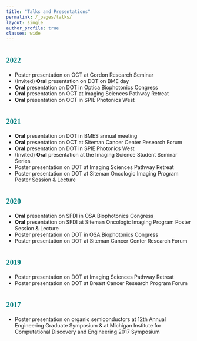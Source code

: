 ```yaml
---
title: "Talks and Presentations"
permalink: /_pages/talks/
layout: single
author_profile: true
classes: wide
---
```



# <span style="color:teal; font-family:Comic Sans MS;font-size: 20px;">2022</span>
- Poster presentation on OCT at Gordon Research Seminar 
- (Invited) __Oral__ presentation on DOT on BME day 
- __Oral__ presentation on DOT in Optica Biophotonics Congress 
- __Oral__ presentation on OCT at Imaging Sciences Pathway Retreat 
- __Oral__ presentation on OCT in SPIE Photonics West


# <span style="color:teal; font-family:Comic Sans MS;font-size: 20px;">2021</span>
- __Oral__ presentation on DOT in BMES annual meeting
- __Oral__ presentation on OCT at Siteman Cancer Center Research Forum
- __Oral__ presentation on DOT in SPIE Photonics West
- (Invited) __Oral__ presentation at the Imaging Science Student Seminar Series
- Poster presentation on DOT at Imaging Sciences Pathway Retreat
- Poster presentation on DOT at Siteman Oncologic Imaging Program Poster Session & Lecture


# <span style="color:teal; font-family:Comic Sans MS;font-size: 20px;">2020</span>
- __Oral__ presentation on SFDI in OSA Biophotonics Congress
- __Oral__ presentation on SFDI at Siteman Oncologic Imaging Program Poster Session & Lecture
- Poster presentation on DOT in OSA Biophotonics Congress
- Poster presentation on DOT at Siteman Cancer Center Research Forum


# <span style="color:teal; font-family:Comic Sans MS;font-size: 20px;">2019</span>
- Poster presentation on DOT at Imaging Sciences Pathway Retreat
- Poster presentation on DOT at Breast Cancer Research Program Forum


# <span style="color:teal; font-family:Comic Sans MS;font-size: 20px;">2017</span>
- Poster presentation on organic semiconductors at 12th Annual Engineering Graduate Symposium & at Michigan Institute for Computational Discovery and Engineering 2017 Symposium
